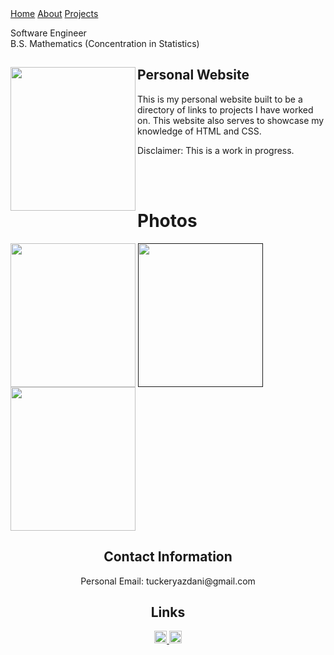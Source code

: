 <html>
<link href="main.css" rel="stylesheet">
<div class="topnav"> 
  <a class="active" href="https://tuckeryazdani.github.io/">Home</a>
  <a href="about.html">About</a>
  <a href="projects.html">Projects</a>
  </div>
  <div id='1'>
  </div>
<head>
  <div align="left">
    <p class="bio">
      Software Engineer <br>
      B.S. Mathematics (Concentration in Statistics)<br>
    </p>
  </div>
</head>
  <div>
<a href="https://user-images.githubusercontent.com/84822334/148703247-771b3563-5673-49d2-910d-3812aa07511a.jpg" target="_blank" ><img src="https://user-images.githubusercontent.com/84822334/148703247-771b3563-5673-49d2-910d-3812aa07511a.jpg" class="profile" width="200" height="230" align="left"/></a>
    <h2> Personal Website </h2>
    <p> This is my personal website built to be a directory of links to projects I have worked on. This website also serves to showcase my knowledge of HTML and CSS.</p>
    <p> Disclaimer: This is a work in progress. </p>
  </div>
  <br>
      <br>
      <h1> Photos </h1>
      <a href="https://user-images.githubusercontent.com/84822334/183260820-ddced16a-69c8-4948-85f7-5561e936ddfc.jpg" target="_blank"><img src="https://user-images.githubusercontent.com/84822334/183260820-ddced16a-69c8-4948-85f7-5561e936ddfc.jpg" width="200" height="230" align="center"></a>
      <a href="" target="_blank"><img src="https://user-images.githubusercontent.com/84822334/183546849-cbfd48bd-bd0d-4e94-9fec-19e7b38bd67b.png"  width="200" height="230" align="center"></a>
      <a href=https://user-images.githubusercontent.com/84822334/209485181-618ae57c-8755-468c-b0a1-dd1217d83f37.jpg"" target="_blank"><img src=""  width="200" height="230" align="center"></a>
      <br>
  <center>
  <h2> Contact Information </h2>
  <p>
  Personal Email: tuckeryazdani@gmail.com<br>
  </p>
  <h2> Links </h2>
  <a href="https://www.linkedin.com/in/tuckeryazdani/" target="_blank"><img src="https://user-images.githubusercontent.com/84822334/148589136-9acd742f-e004-4d54-b1b4-181f8bc7dc98.png" class="social" width="20" height="20" title="LinkedIn">
  </a><a href="https://github.com/tuckeryazdani/" target="_blank"><img src="https://user-images.githubusercontent.com/84822334/148658020-ae86cfb7-f259-4503-93fc-156a168d2a9d.png" class="social" width="20" height="20" title="GitHub"></a>
  </center>
</html>
